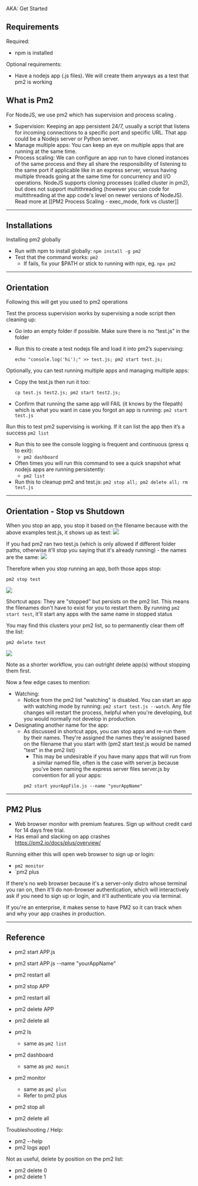 
AKA: Get Started

## Requirements

Required:
- npm is installed

Optional requirements:
- Have a nodejs app (.js files). We will create them anyways as a test that pm2 is working

## What is Pm2

For NodeJS, we use pm2 which has supervision and process scaling .
- Supervision: Keeping an app persistent 24/7, usually a script that listens for incoming connections to a specific port and specific URL. That app could be a Nodejs server or Python server. 
- Manage multiple apps: You can keep an eye on multiple apps that are running at the same time.
- Process scaling: We can configure an app run to have cloned instances of the same process and they all share the responsibility of listening to the same port if applicable like in an express server, versus having multiple threads going at the same time for concurrency and I/O operations. NodeJS supports cloning processes (called cluster in pm2), but does not support multithreading (however you can code for multithreading at the app code's level on newer versions of NodeJS). Read more at [[PM2 Process Scaling - exec_mode, fork vs cluster]]
  

---

## Installations

Installing pm2 globally  
- Run with npm to install globally: `npm install -g pm2`
- Test that the command works: `pm2` 
	- If fails, fix your $PATH or stick to running with npx, eg. `npx pm2`

---


## Orientation

Following this will get you used to pm2 operations

Test the process supervision works by supervising a node script then cleaning up:
- Go into an empty folder if possible. Make sure there is no “test.js” in the folder
- Run this to create a test nodejs file and load it into pm2’s supervising: 

    ```
    echo "console.log('hi');" >> test.js; pm2 start test.js;
    ```

Optionally, you can test running multiple apps and managing multiple apps:
- Copy the test.js then run it too:
	```
	cp test.js test2.js; pm2 start test2.js;
	```
- Confirm that running the same app will FAIL (it knows by the filepath) which is what you want in case you forgot an app is running: `pm2 start test.js`

Run this to test pm2 supervising is working. If it can list the app then it’s a success `pm2 list`
- Run this to see the console logging is frequent and continuous (press q to exit):
	- `pm2 dashboard` 
- Often times you will run this command to see a quick snapshot what nodejs apps are running persistently:
	- `pm2 list`
- Run this to cleanup pm2 and test.js: `pm2 stop all; pm2 delete all; rm test.js`

---

## Orientation - Stop vs Shutdown

When you stop an app, you stop it based on the filename because with the above examples test.js, it shows up as test:
![](https://i.imgur.com/xw36DcZ.png)

If you had pm2 ran two test.js (which is only allowed if different folder paths, otherwise it'll stop you saying that it's already running) - the names are the same:
![](https://i.imgur.com/CwJf44s.png)

Therefore when you stop running an app, both those apps stop:
```
pm2 stop test
```

![](https://i.imgur.com/S74JRnc.png)

Shortcut apps: They are "stopped" but persists on the pm2 list. This means the filenames don't have to exist for you to restart them. By running `pm2 start test`, it'll start any apps with the same name in stopped status

You may find this clusters your pm2 list, so to permanently clear them off the list:
```
pm2 delete test
```
![](https://i.imgur.com/8qJHIsy.png)

Note as a shorter workflow, you can outright delete app(s) without stopping them first.

Now a few edge cases to mention:
- Watching:
	- Notice from the pm2 list "watching" is disabled. You can start an app with watching mode by running: `pm2 start test.js --watch`. Any file changes will restart the process, helpful when you're developing, but you would normally not develop in production.
- Designating another name for the app:
	- As discussed in shortcut apps, you can stop apps and re-run them by their names. They're assigned the names they're assigned based on the filename that you start with (pm2 start test.js would be named "test" in the pm2 list)
		- This may be undesirable if you have many apps that will run from a similar named file, often is the case with server.js because you've been naming the express server files server.js by convention for all your apps:
		```
		pm2 start yourAppFile.js --name "yourAppName"
		```

---

## PM2 Plus

- Web browser monitor with premium features. Sign up without credit card for 14 days free trial.
- Has email and slacking on app crashes https://pm2.io/docs/plus/overview/
	
Running either this will open web browser to sign up or login:
- `pm2 monitor`
- `pm2 plus

If there's no web browser because it's a server-only distro whose terminal you ran on, then it'll do non-browser authentication, which will interactively ask if you need to sign up or login, and it'll authenticate you via terminal.

If you're an enterprise, it makes sense to have PM2 so it can track when and why your app crashes in production.

---

## Reference

- pm2 start APP.js
- pm2 start APP.js --name "yourAppName"
- pm2 restart all

- pm2 stop APP
- pm2 restart all
- pm2 delete APP
- pm2 delete all

- pm2 ls
	- same as `pm2 list`
- pm2 dashboard
	- same as `pm2 monit`
- pm2 monitor
	- same as `pm2 plus`
	- Refer to pm2 plus

- pm2 stop all
- pm2 delete all

Troubleshooting / Help:
- pm2 --help
- pm2 logs app1

Not as useful, delete by position on the pm2 list:
- pm2 delete 0  
- pm2 delete 1